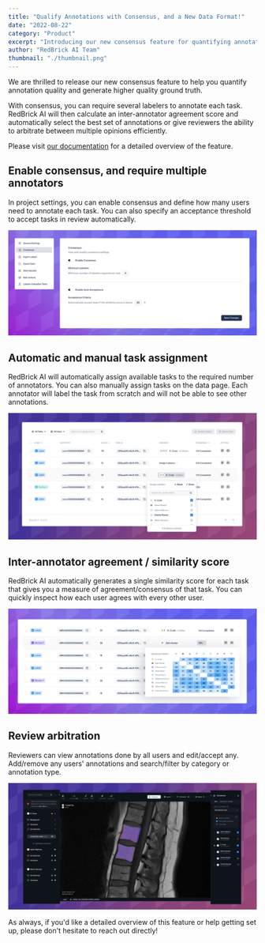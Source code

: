 ```yaml
---
title: "Qualify Annotations with Consensus, and a New Data Format!"
date: "2022-08-22"
category: "Product"
excerpt: "Introducing our new consensus feature for quantifying annotation quality and generating higher quality ground truth, with multiple annotator support, automatic task assignment, inter-annotator agreement scoring, and review arbitration capabilities."
author: "RedBrick AI Team"
thumbnail: "./thumbnail.png"
---
```


We are thrilled to release our new consensus feature to help you quantify annotation quality and generate higher quality ground truth.

With consensus, you can require several labelers to annotate each task. RedBrick AI will then calculate an inter-annotator agreement score and automatically select the best set of annotations or give reviewers the ability to arbitrate between multiple opinions efficiently.

Please visit [our documentation](https://docs.redbrickai.com/projects/consensus-inter-annotator-agreement) for a detailed overview of the feature.

## Enable consensus, and require multiple annotators

In project settings, you can enable consensus and define how many users need to annotate each task. You can also specify an acceptance threshold to accept tasks in review automatically.

![](./image1.png)

## Automatic and manual task assignment

RedBrick AI will automatically assign available tasks to the required number of annotators. You can also manually assign tasks on the data page. Each annotator will label the task from scratch and will not be able to see other annotations.

![](./image2.png)

## Inter-annotator agreement / similarity score

RedBrick AI automatically generates a single similarity score for each task that gives you a measure of agreement/consensus of that task. You can quickly inspect how each user agrees with every other user.

![](./image3.png)

## Review arbitration

Reviewers can view annotations done by all users and edit/accept any. Add/remove any users' annotations and search/filter by category or annotation type.

![](./image4.png)

As always, if you'd like a detailed overview of this feature or help getting set up, please don't hesitate to reach out directly!
